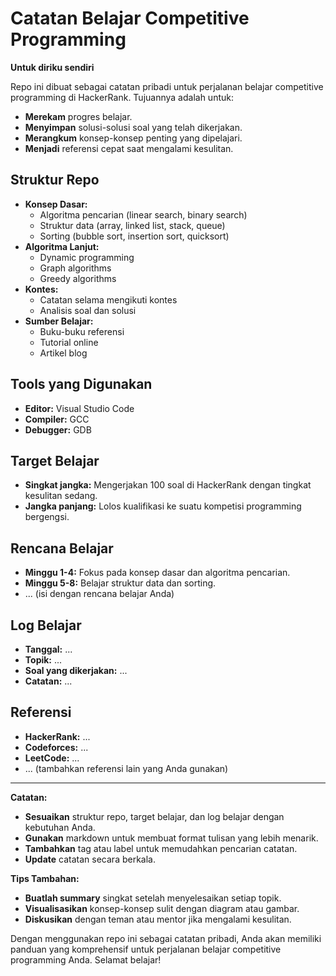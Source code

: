# Catatan Belajar Competitive Programming

**Untuk diriku sendiri**

Repo ini dibuat sebagai catatan pribadi untuk perjalanan belajar competitive programming di HackerRank. Tujuannya adalah untuk:

* **Merekam** progres belajar.
* **Menyimpan** solusi-solusi soal yang telah dikerjakan.
* **Merangkum** konsep-konsep penting yang dipelajari.
* **Menjadi** referensi cepat saat mengalami kesulitan.

## Struktur Repo

* **Konsep Dasar:**
    * Algoritma pencarian (linear search, binary search)
    * Struktur data (array, linked list, stack, queue)
    * Sorting (bubble sort, insertion sort, quicksort)
* **Algoritma Lanjut:**
    * Dynamic programming
    * Graph algorithms
    * Greedy algorithms
* **Kontes:**
    * Catatan selama mengikuti kontes
    * Analisis soal dan solusi
* **Sumber Belajar:**
    * Buku-buku referensi
    * Tutorial online
    * Artikel blog

## Tools yang Digunakan

* **Editor:** Visual Studio Code
* **Compiler:** GCC
* **Debugger:** GDB

## Target Belajar

* **Singkat jangka:** Mengerjakan 100 soal di HackerRank dengan tingkat kesulitan sedang.
* **Jangka panjang:** Lolos kualifikasi ke suatu kompetisi programming bergengsi.

## Rencana Belajar

* **Minggu 1-4:** Fokus pada konsep dasar dan algoritma pencarian.
* **Minggu 5-8:** Belajar struktur data dan sorting.
* ... (isi dengan rencana belajar Anda)

## Log Belajar

* **Tanggal:** ...
* **Topik:** ...
* **Soal yang dikerjakan:** ...
* **Catatan:** ...

## Referensi

* **HackerRank:** ...
* **Codeforces:** ...
* **LeetCode:** ...
* ... (tambahkan referensi lain yang Anda gunakan)

---

**Catatan:**

* **Sesuaikan** struktur repo, target belajar, dan log belajar dengan kebutuhan Anda.
* **Gunakan** markdown untuk membuat format tulisan yang lebih menarik.
* **Tambahkan** tag atau label untuk memudahkan pencarian catatan.
* **Update** catatan secara berkala.

**Tips Tambahan:**

* **Buatlah summary** singkat setelah menyelesaikan setiap topik.
* **Visualisasikan** konsep-konsep sulit dengan diagram atau gambar.
* **Diskusikan** dengan teman atau mentor jika mengalami kesulitan.

Dengan menggunakan repo ini sebagai catatan pribadi, Anda akan memiliki panduan yang komprehensif untuk perjalanan belajar competitive programming Anda. Selamat belajar!